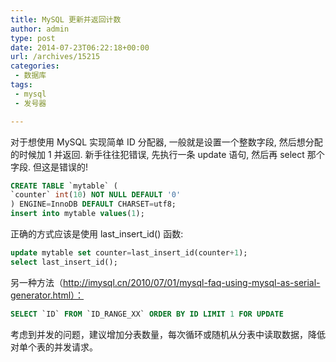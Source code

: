 ```yaml
---
title: MySQL 更新并返回计数
author: admin
type: post
date: 2014-07-23T06:22:18+00:00
url: /archives/15215
categories:
 - 数据库
tags:
 - mysql
 - 发号器

---
```


对于想使用 MySQL 实现简单 ID 分配器, 一般就是设置一个整数字段, 然后想分配的时候加 1 并返回. 新手往往犯错误, 先执行一条 update 语句, 然后再 select 那个字段. 但这是错误的!

```sql
CREATE TABLE `mytable` (
`counter` int(10) NOT NULL DEFAULT '0'
) ENGINE=InnoDB DEFAULT CHARSET=utf8;
insert into mytable values(1);
```

正确的方式应该是使用 last_insert_id() 函数:


```sql
update mytable set counter=last_insert_id(counter+1);
select last_insert_id();
```

另一种方法（http://imysql.cn/2010/07/01/mysql-faq-using-mysql-as-serial-generator.html）：

```sql
SELECT `ID` FROM `ID_RANGE_XX` ORDER BY ID LIMIT 1 FOR UPDATE
```

考虑到并发的问题，建议增加分表数量，每次循环或随机从分表中读取数据，降低对单个表的并发请求。